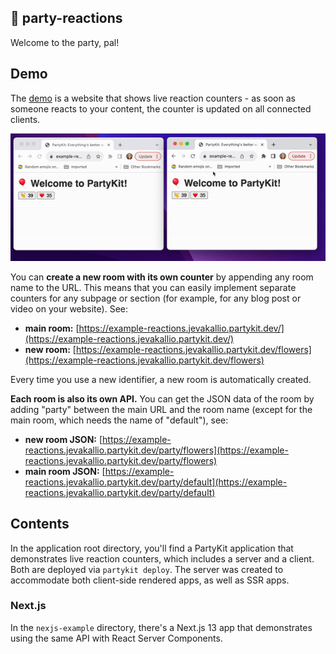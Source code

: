 ## 🎈 party-reactions

Welcome to the party, pal!

## Demo

The [demo](https://example-reactions.jevakallio.partykit.dev/) is a website that shows live reaction counters - as soon as someone reacts to your content, the counter is updated on all connected clients.

![Demo of two windows with the live reactions counters](./reactions.gif)

You can **create a new room with its own counter** by appending any room name to the URL. This means that you can easily implement separate counters for any subpage or section (for example, for any blog post or video on your website). See:
- **main room:** [https://example-reactions.jevakallio.partykit.dev/](https://example-reactions.jevakallio.partykit.dev/)
- **new room:** [https://example-reactions.jevakallio.partykit.dev/flowers](https://example-reactions.jevakallio.partykit.dev/flowers)

Every time you use a new identifier, a new room is automatically created.

**Each room is also its own API.** You can get the JSON data of the room by adding "party" between the main URL and the room name (except for the main room, which needs the name of "default"), see:
- **new room JSON:** [https://example-reactions.jevakallio.partykit.dev/party/flowers](https://example-reactions.jevakallio.partykit.dev/party/flowers)
- **main room JSON:** [https://example-reactions.jevakallio.partykit.dev/party/default](https://example-reactions.jevakallio.partykit.dev/party/default)

## Contents

In the application root directory, you'll find a PartyKit application that demonstrates live reaction counters, which includes a server and a client. Both are deployed via `partykit deploy`. The server was created to accommodate both client-side rendered apps, as well as SSR apps.

### Next.js

In the `nexjs-example` directory, there's a Next.js 13 app that demonstrates using the same API with React Server Components.
